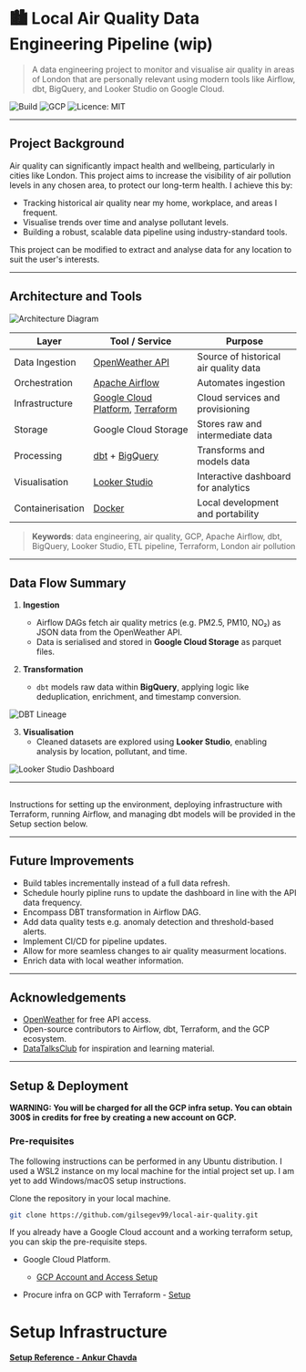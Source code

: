 # 🏙️ Local Air Quality Data Engineering Pipeline (wip)

> A data engineering project to monitor and visualise air quality in areas of London that are personally relevant using modern tools like Airflow, dbt, BigQuery, and Looker Studio on Google Cloud.

![Build](https://img.shields.io/badge/status-active-brightgreen)
![GCP](https://img.shields.io/badge/cloud-Google--Cloud-blue)
![Licence: MIT](https://img.shields.io/badge/licence-MIT-lightgrey)

---

## Project Background

Air quality can significantly impact health and wellbeing, particularly in cities like London. This project aims to increase the visibility of air pollution levels in any chosen area, to protect our long-term health. I achieve this by:

- Tracking historical air quality near my home, workplace, and areas I frequent.
- Visualise trends over time and analyse pollutant levels.
- Building a robust, scalable data pipeline using industry-standard tools.

This project can be modified to extract and analyse data for any location to suit the user's interests.

---

## Architecture and Tools

![Architecture Diagram](./docs/local_air_quality_architecture.png)

| Layer           | Tool / Service                     | Purpose                                     |
|----------------|------------------------------------|---------------------------------------------|
| Data Ingestion | [OpenWeather API](https://openweathermap.org/api/air-pollution) | Source of historical air quality data        |
| Orchestration  | [Apache Airflow](https://airflow.apache.org/) | Automates ingestion                |
| Infrastructure | [Google Cloud Platform](https://cloud.google.com/), [Terraform](https://www.terraform.io/) | Cloud services and provisioning             |
| Storage        | Google Cloud Storage               | Stores raw and intermediate data             |
| Processing     | [dbt](https://www.getdbt.com/) + [BigQuery](https://cloud.google.com/bigquery) | Transforms and models data                   |
| Visualisation  | [Looker Studio](https://lookerstudio.google.com/) | Interactive dashboard for analytics         |
| Containerisation | [Docker](https://www.docker.com/) | Local development and portability           |

> **Keywords**: data engineering, air quality, GCP, Apache Airflow, dbt, BigQuery, Looker Studio, ETL pipeline, Terraform, London air pollution

---

## Data Flow Summary

1. **Ingestion**
   - Airflow DAGs fetch air quality metrics (e.g. PM2.5, PM10, NO₂) as JSON data from the OpenWeather API.
   - Data is serialised and stored in **Google Cloud Storage** as parquet files.

2. **Transformation**
   - `dbt` models raw data within **BigQuery**, applying logic like deduplication, enrichment, and timestamp conversion.

![DBT Lineage](./docs/local_air_quality_dbt_lineage.png)

3. **Visualisation**
   - Cleaned datasets are explored using **Looker Studio**, enabling analysis by location, pollutant, and time.

![Looker Studio Dashboard](./docs/dashboard.png)

---

##

Instructions for setting up the environment, deploying infrastructure with Terraform, running Airflow, and managing dbt models will be provided in the Setup section below.

---

## Future Improvements

- Build tables incrementally instead of a full data refresh.
- Schedule hourly pipline runs to update the dashboard in line with the API data frequency.
- Encompass DBT transformation in Airflow DAG.
- Add data quality tests e.g. anomaly detection and threshold-based alerts.
- Implement CI/CD for pipeline updates.
- Allow for more seamless changes to air quality measurment locations.
- Enrich data with local weather information.

---

## Acknowledgements

- [OpenWeather](https://openweathermap.org/) for free API access.
- Open-source contributors to Airflow, dbt, Terraform, and the GCP ecosystem.
- [DataTalksClub](https://datatalks.club/) for inspiration and learning material.

---

## Setup & Deployment

**WARNING: You will be charged for all the GCP infra setup. You can obtain 300$ in credits for free by creating a new account on GCP.**
### Pre-requisites

The following instructions can be performed in any Ubuntu distribution. I used a WSL2 instance on my local machine for the intial project set up. I am yet to add Windows/macOS setup instructions.

Clone the repository in your local machine.

```bash
git clone https://github.com/gilsegev99/local-air-quality.git
```

If you already have a Google Cloud account and a working terraform setup, you can skip the pre-requisite steps.

- Google Cloud Platform.
  - [GCP Account and Access Setup](setup/gcp.md)


- Procure infra on GCP with Terraform - [Setup](setup/terraform.md)

# Setup Infrastructure

#### [Setup Reference - Ankur Chavda](https://github.com/ankurchavda/streamify/README.md)
